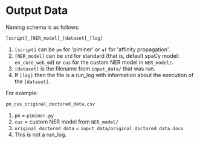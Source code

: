 # Output Data
Naming schema is as follows:

```
[script]_[NER_model]_[dataset]_[log]
```

1. `[script]` can be `pm` for 'piminer' or `af` for 'affinity propagation'.
1. `[NER_model]` can be `std` for standard (that is, default spaCy model: `en_core_web_md`) or `cus` for the custom NER model in `NER_model/`.
1. `[dataset]` is the filename from `input_data/` that was run.
1. If `[log]` then the file is a run_log with information about the execution of the `[dataset]`.

For example:

```
pm_cus_original_doctored_data.csv
```

1. `pm` = `piminer.py`
1. `cus` = custom NER model from `NER_model/`
1. `original_doctored_data` = `input_data/original_doctored_data.docx`
1. This is not a run_log. 
